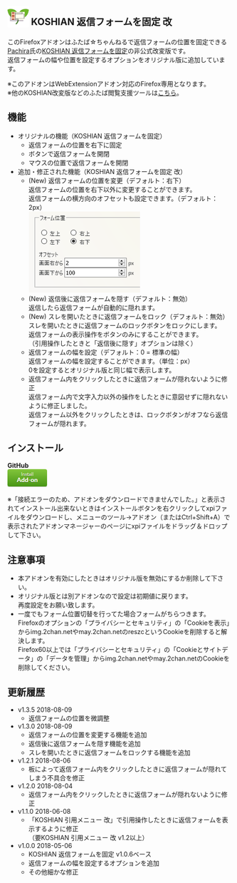 ## <sub><img src="koshian_float_form/icons/icon-48.png"></sub> KOSHIAN 返信フォームを固定 改
このFirefoxアドオンはふたば☆ちゃんねるで返信フォームの位置を固定できる[Pachira](https://addons.mozilla.org/ja/firefox/user/anonymous-a0bba9187b568f98732d22d51c5955a6/)氏の[KOSHIAN 返信フォームを固定](https://addons.mozilla.org/ja/firefox/addon/koshian-float-form/)の非公式改変版です。  
返信フォームの幅や位置を設定するオプションをオリジナル版に追加しています。  

※このアドオンはWebExtensionアドオン対応のFirefox専用となります。  
※他のKOSHIAN改変版などのふたば閲覧支援ツールは[こちら](https://github.com/akoya-tomo/futaba_auto_reloader_K/wiki/)。  

## 機能
* オリジナルの機能（KOSHIAN 返信フォームを固定）
  - 返信フォームの位置を右下に固定
  - ボタンで返信フォームを開閉
  - マウスの位置で返信フォームを開閉
* 追加・修正された機能（KOSHIAN 返信フォームを固定 改）
  - \(New\) 返信フォームの位置を変更（デフォルト：右下）  
    返信フォームの位置を右下以外に変更することができます。  
    返信フォームの横方向のオフセットも設定できます。（デフォルト：2px）  
    ![スクリーンショット](images/screenshot01.png "スクリーンショット")  
  - \(New\) 返信後に返信フォームを隠す（デフォルト：無効）  
    返信したら返信フォームが自動的に隠れます。  
  - \(New\) スレを開いたときに返信フォームをロック（デフォルト：無効）  
    スレを開いたときに返信フォームのロックボタンをロックにします。  
    返信フォームの表示操作をボタンのみにすることができます。  
    （引用操作したときと「返信後に隠す」オプションは除く）  
  - 返信フォームの幅を設定（デフォルト：0 = 標準の幅）  
    返信フォームの幅を設定することができます。（単位：px）  
    0を設定するとオリジナル版と同じ幅で表示します。  
  - 返信フォーム内をクリックしたときに返信フォームが隠れないように修正  
    返信フォーム内で文字入力以外の操作をしたときに意図せずに隠れないように修正しました。  
    返信フォーム以外をクリックしたときは、ロックボタンがオフなら返信フォームが隠れます。  

## インストール
**GitHub**  
[![インストールボタン](images/install_button.png "クリックでアドオンをインストール")](https://github.com/akoya-tomo/koshian_float_form_kai/releases/download/v1.3.5/koshian_float_form_kai-1.3.5-an+fx.xpi)

※「接続エラーのため、アドオンをダウンロードできませんでした。」と表示されてインストール出来ないときはインストールボタンを右クリックしてxpiファイルをダウンロードし、メニューのツール→アドオン（またはCtrl+Shift+A）で表示されたアドオンマネージャーのページにxpiファイルをドラッグ＆ドロップして下さい。  

## 注意事項
* 本アドオンを有効にしたときはオリジナル版を無効にするか削除して下さい。  
* オリジナル版とは別アドオンなので設定は初期値に戻ります。  
  再度設定をお願い致します。  
* 一度でもフォーム位置切替を行ってた場合フォームがちらつきます。  
  Firefoxのオプションの「プライバシーとセキュリティ」の「Cookieを表示」からimg.2chan.netやmay.2chan.netのreszcというCookieを削除すると解決します。  
  Firefox60以上では「プライバシーとセキュリティ」の「Cookieとサイトデータ」の「データを管理」からimg.2chan.netやmay.2chan.netのCookieを削除してください。

## 更新履歴
* v1.3.5 2018-08-09
  - 返信フォームの位置を微調整  
* v1.3.0 2018-08-09
  - 返信フォームの位置を変更する機能を追加  
  - 返信後に返信フォームを隠す機能を追加  
  - スレを開いたときに返信フォームをロックする機能を追加  
* v1.2.1 2018-08-06
  - 板によって返信フォーム内をクリックしたときに返信フォームが隠れてしまう不具合を修正  
* v1.2.0 2018-08-04
  - 返信フォーム内をクリックしたときに返信フォームが隠れないように修正  
* v1.1.0 2018-06-08
  - 「KOSHIAN 引用メニュー 改」で引用操作したときに返信フォームを表示するように修正  
    （要KOSHIAN 引用メニュー 改 v1.2以上）
* v1.0.0 2018-05-06
  - KOSHIAN 返信フォームを固定 v1.0.6ベース
  - 返信フォームの幅を設定するオプションを追加
  - その他細かな修正
